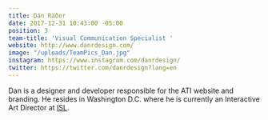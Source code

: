 ```yaml
---
title: Dán Räðer
date: 2017-12-31 10:43:00 -05:00
position: 3
team-title: 'Visual Communication Specialist '
website: http://www.danrdesign.com/
image: "/uploads/TeamPics_Dan.jpg"
instagram: https://www.instagram.com/danrdesign/
twitter: https://twitter.com/danrdesign?lang=en
---
```


Dan is a designer and developer responsible for the ATI website and branding. He resides in Washington D.C. where he is currently an Interactive Art Director at [ISL](http://isl.co). 